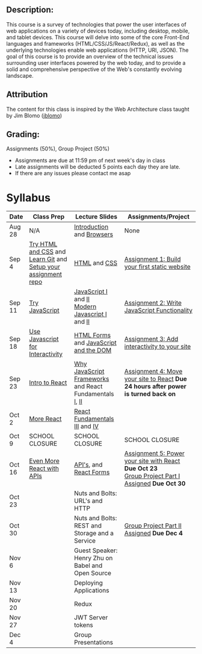 ## Description:
This course is a survey of technologies that power the user interfaces of web applications on a variety of devices today, including desktop, mobile, and tablet devices. This course will delve into some of the core Front-End languages and frameworks  (HTML/CSS/JS/React/Redux), as well as the underlying technologies enable web applications (HTTP, URI, JSON). The goal of this course is to provide an overview of the technical issues surrounding user interfaces powered by the web today, and to provide a solid and comprehensive perspective of the Web's constantly evolving landscape.

## Attribution
The content for this class is inspired by the Web Architecture class taught by Jim Blomo ([jblomo](https://github.com/jblomo))

## Grading:
Assignments (50%), Group Project (50%)
 - Assignments are due at 11:59 pm of next week's day in class
 - Late assignments will be deducted 5 points each day they are late.
 - If there are any issues please contact me asap

# Syllabus

| Date   | Class Prep                                                                                                                                                                          | Lecture Slides                                                                                                                                                                                                                                                            | Assignments/Project                                                                                                                                                                           |
|--------|-------------------------------------------------------------------------------------------------------------------------------------------------------------------------------------|---------------------------------------------------------------------------------------------------------------------------------------------------------------------------------------------------------------------------------------------------------------------------|-----------------------------------------------------------------------------------------------------------------------------------------------------------------------------------------------|
| Aug 28 | N/A                                                                                                                                                                                 | [Introduction](/lectures/content/html/l-introduction.html) and [Browsers](/lectures/content/html/l-browsers.html)                                                                                                                                                         | None                                                                                                                                                                                          |
| Sep 4  | [Try HTML and CSS](/class_prep/p-try-html-css.html) and [Learn Git](https://www.codecademy.com/learn/learn-git) and [Setup your assignment repo](/class_prep/p-get-repo-setup.html) | [HTML](/lectures/content/html/l-intro-to-html.html) and [CSS](/lectures/content/html/l-intro-to-css.html)                                                                                                                                                                 | [Assignment 1: Build your first static website](/assignments/a-build-a-static-website.html)                                                                                                   |
| Sep 11 | [Try JavaScript](/class_prep/p-try-javascript.html)                                                                                                                                 | [JavaScript I](/lectures/content/html/l-javascript-basics-1.html) and [II](/lectures/content/html/l-javascript-basics-2.html) <br /> [Modern Javascript I](/lectures/content/html/l-modern-javascript-1.html) and [II](/lectures/content/html/l-modern-javascript-2.html) | [Assignment 2: Write JavaScript Functionality](/assignments/a-write-javascript-functionality.html)                                                                                            |
| Sep 18 | [Use Javascript for Interactivity](/class_prep/p-use-javascript-for-interactivity.html)                                                                                             | [HTML Forms](/lectures/content/html/l-html-forms.html) and [JavaScript and the DOM](/lectures/content/html/l-javascript-and-the-dom.html)                                                                                                                                 | [Assignment 3: Add interactivity to your site](/assignments/a-add-interactivity-to-website.html)                                                                                              |
| Sep 23 | [Intro to React](/class_prep/p-intro-to-react.html)                                                                                                                                 | [Why JavaScript Frameworks](/lectures/content/html/l-why-javascript-frameworks.html) and React Fundamentals [I](/lectures/content/html/l-react-fundamentals-1.html), [II](/lectures/content/html/l-react-fundamentals-2.html)                                             | [Assignment 4: Move your site to React](/assignments/a-move-site-to-react.html) **Due 24 hours after power is turned back on**                                                                |
| Oct 2  | [More React](/class_prep/p-more-react.html)                                                                                                                                         | [React Fundamentals III](/lectures/content/html/l-react-fundamentals-3.html) and [IV](/lectures/content/html/l-react-fundamentals-4.html)                                                                                                                                 |                                                                                                                                                                                               |
| Oct 9  | SCHOOL CLOSURE                                                                                                                                                                      | SCHOOL CLOSURE                                                                                                                                                                                                                                                            | SCHOOL CLOSURE                                                                                                                                                                                |
| Oct 16 | [Even More React with APIs](/class_prep/p-even-more-react-and-apis.html)                                                                                                            | [API's](/lectures/content/html/l-using-api.html), and [React Forms](/lectures/content/html/l-react-forms.html)                                                                                                                                                            | [Assignment 5: Power your site with React](/assignments/a-power-site-with-react.html) **Due Oct 23** <br /> [Group Project Part I Assigned](/assignments/a-group-project.html) **Due Oct 30** |
| Oct 23 |                                                                                                                                                                                     | Nuts and Bolts: URL's and HTTP                                                                                                                                                                                                                                            |                                                                                                                                                                                               |
| Oct 30 |                                                                                                                                                                                     | Nuts and Bolts: REST and Storage and a Service                                                                                                                                                                                                                            | [Group Project Part II Assigned](/assignments/a-group-project.html) **Due Dec 4**                                                                                                             |
| Nov 6  |                                                                                                                                                                                     | Guest Speaker: Henry Zhu on Babel and Open Source                                                                                                                                                                                                                         |                                                                                                                                                                                               |
| Nov 13 |                                                                                                                                                                                     | Deploying Applications                                                                                                                                                                                                                                                    |                                                                                                                                                                                               |
| Nov 20 |                                                                                                                                                                                     | Redux                                                                                                                                                                                                                                                                     |                                                                                                                                                                                               |
| Nov 27 |                                                                                                                                                                                     | JWT Server tokens                                                                                                                                                                                                                                                         |                                                                                                                                                                                               |
| Dec 4  |                                                                                                                                                                                     | Group Presentations                                                                                                                                                                                                                                                       |                                                                                                                                                                                               |
